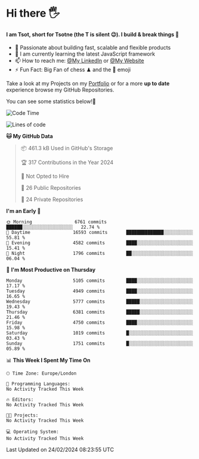 # Hi there :raised_hand_with_fingers_splayed:
#### I am Tsot, short for Tsotne (the T is silent :wink:). I build & break things :space_invader:
- :telescope: Passionate about building fast, scalable and flexible products
- :seedling: I am currently learning the latest JavaScript framework 
- :mailbox: How to reach me: [@My LinkedIn](https://www.linkedin.com/in/tsotne-gvadzabia/) or [@My Website](https://tsotne.co.uk/contact)
- :zap: Fun Fact: Big Fan of chess ♟ and the 👾 emoji

Take a look at my Projects on my [Portfolio](https://tsotne.co.uk/) or for a more **up to date** experience browse my GitHub Repositories.

You can see some statistics below!:space_invader:
<!--START_SECTION:waka-->
![Code Time](http://img.shields.io/badge/Code%20Time-761%20hrs%202%20mins-blue)

![Lines of code](https://img.shields.io/badge/From%20Hello%20World%20I%27ve%20Written-11.0%20million%20lines%20of%20code-blue)

**🐱 My GitHub Data** 

> 📦 461.3 kB Used in GitHub's Storage 
 > 
> 🏆 317 Contributions in the Year 2024
 > 
> 🚫 Not Opted to Hire
 > 
> 📜 26 Public Repositories 
 > 
> 🔑 24 Private Repositories 
 > 
**I'm an Early 🐤** 

```text
🌞 Morning                6761 commits        ██████░░░░░░░░░░░░░░░░░░░   22.74 % 
🌆 Daytime                16593 commits       ██████████████░░░░░░░░░░░   55.81 % 
🌃 Evening                4582 commits        ████░░░░░░░░░░░░░░░░░░░░░   15.41 % 
🌙 Night                  1796 commits        ██░░░░░░░░░░░░░░░░░░░░░░░   06.04 % 
```
📅 **I'm Most Productive on Thursday** 

```text
Monday                   5105 commits        ████░░░░░░░░░░░░░░░░░░░░░   17.17 % 
Tuesday                  4949 commits        ████░░░░░░░░░░░░░░░░░░░░░   16.65 % 
Wednesday                5777 commits        █████░░░░░░░░░░░░░░░░░░░░   19.43 % 
Thursday                 6381 commits        █████░░░░░░░░░░░░░░░░░░░░   21.46 % 
Friday                   4750 commits        ████░░░░░░░░░░░░░░░░░░░░░   15.98 % 
Saturday                 1019 commits        █░░░░░░░░░░░░░░░░░░░░░░░░   03.43 % 
Sunday                   1751 commits        █░░░░░░░░░░░░░░░░░░░░░░░░   05.89 % 
```


📊 **This Week I Spent My Time On** 

```text
🕑︎ Time Zone: Europe/London

💬 Programming Languages: 
No Activity Tracked This Week

🔥 Editors: 
No Activity Tracked This Week

🐱‍💻 Projects: 
No Activity Tracked This Week

💻 Operating System: 
No Activity Tracked This Week
```


 Last Updated on 24/02/2024 08:23:55 UTC
<!--END_SECTION:waka-->
